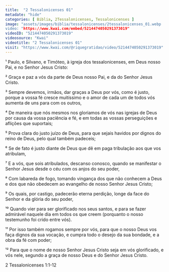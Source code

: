 ```yaml
---
title:  "2 Tessalonicenses 01"
metadate: "hide"
categories: [ Biblia, 2Tessalonicenses, Tessalonicenses ]
image: "assets/images/biblia/tessalonicenses/2tessalonicenses_01.webp
video: "https://www.kwai.com/embed/5214474050291373019"
videoID: "5214474050291373019"
videosource: "Kwai"
videotitle: "2 Tessalonicenses 01"
visit: "https://www.kwai.com/@riquegratidao/video/5214474050291373019"
---
```



¹ Paulo, e Silvano, e Timóteo, à igreja dos tessalonicenses, em Deus nosso Pai, e no Senhor Jesus Cristo:

² Graça e paz a vós da parte de Deus nosso Pai, e da do Senhor Jesus Cristo.

³ Sempre devemos, irmãos, dar graças a Deus por vós, como é justo, porque a vossa fé cresce muitíssimo e o amor de cada um de todos vós aumenta de uns para com os outros,

⁴ De maneira que nós mesmos nos gloriamos de vós nas igrejas de Deus por causa da vossa paciência e fé, e em todas as vossas perseguições e aflições que suportais;

⁵ Prova clara do justo juízo de Deus, para que sejais havidos por dignos do reino de Deus, pelo qual também padeceis;

⁶ Se de fato é justo diante de Deus que dê em paga tribulação aos que vos atribulam,

⁷ E a vós, que sois atribulados, descanso conosco, quando se manifestar o Senhor Jesus desde o céu com os anjos do seu poder,

⁸ Com labareda de fogo, tomando vingança dos que não conhecem a Deus e dos que não obedecem ao evangelho de nosso Senhor Jesus Cristo;

⁹ Os quais, por castigo, padecerão eterna perdição, longe da face do Senhor e da glória do seu poder,

¹⁰ Quando vier para ser glorificado nos seus santos, e para se fazer admirável naquele dia em todos os que creem (porquanto o nosso testemunho foi crido entre vós).

¹¹ Por isso também rogamos sempre por vós, para que o nosso Deus vos faça dignos da sua vocação, e cumpra todo o desejo da sua bondade, e a obra da fé com poder;

¹² Para que o nome de nosso Senhor Jesus Cristo seja em vós glorificado, e vós nele, segundo a graça de nosso Deus e do Senhor Jesus Cristo. 




2 Tessalonicenses 1:1-12


